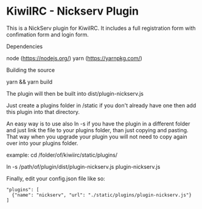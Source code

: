 # KiwiIRC -  Nickserv Plugin

This is a NickServ plugin for KiwiIRC.
It includes a full registration form with
confimation form and login form.

Dependencies

node (https://nodejs.org/)
yarn (https://yarnpkg.com/)

Building the source

yarn && yarn build

The plugin will then be built into dist/plugin-nickserv.js

Just create a plugins folder in /static if you don't already have one
then add this plugin into that directory.

An easy way is to use also ln -s if you have the plugin in a different 
folder and just link the file to your plugins folder, than just copying 
and pasting. That way when you upgrade your plugin you will not need to
copy again over into your plugins folder.

example: 
cd /folder/of/kiwiirc/static/plugins/

ln -s /path/of/plugin/dist/plugin-nickserv.js plugin-nickserv.js

Finally, edit your config.json file like so:

    "plugins": [
      {"name": "nickserv", "url": "./static/plugins/plugin-nickserv.js"}
    ]
